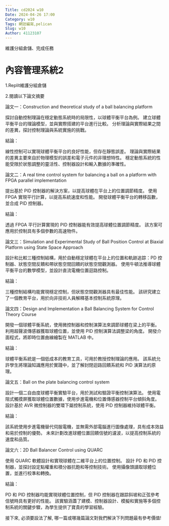 ```yaml
---
Title: cd2024 w10
Date: 2024-04-26 17:00
Category: w10
Tags: 網誌編寫,pelican 
Slug: w10
Author: 41123107
---
```


維護分組倉儲、完成任務

<!-- PELICAN_END_SUMMARY -->

# 內容管理系統2

1.Replit維護分組倉儲

2.閱讀以下論文摘要

論文一：Construction and theoretical study of a ball balancing platform

探討自動控制理論在穩定動態系統時的局限性，以球體平衡平台為例。 建立球體平衡平台的理論模型，並與實際搭建的平台進行比較。 分析理論與實際結果之間的差異，探討控制理論與系統實施的挑戰。

結論：

線性控制可以實現球體平衡平台的良好性能，但存在靜態誤差。 理論與實際結果的差異主要來自於物理模型的誤差和電子元件的非理想特性。 穩定動態系統的性能受限於狀態調整的靈活性、控制器設計和輸入數據的準確性。

論文二：A real time control system for balancing a ball on a platform with FPGA parallel implementation

提出基於 PID 控制器的解決方案，以提高球體在平台上的位置調節精度。 使用 FPGA 實現平行計算，以提高系統速度和性能。 開發球體平衡平台的轉移函數，並合成 PID 控制器。

結論：

透過 FPGA 平行計算實現的 PID 控制器能有效提高球體位置調節精度。 該方案可應用於控制具有多個參數的高速物件。

論文三：Simulation and Experimental Study of Ball Position Control at Biaxial Platform using State Space Approach

設計和比較三種控制結構，用於自動穩定球體在平台上的位置和軌跡追踪：PD 控制器、狀態空間反饋和帶狀態空間回饋的狀態空間觀測器。 使用牛頓法推導球體平衡平台的數學模型，並設計直流電機位置迴路控制。

結論：

三種控制結構均能實現穩定控制，但狀態空間觀測器具有最佳性能。 該研究建立了一個教育平台，用於向非技術人員解釋基本控制系統原理。

論文四：Design and Implementation a Ball Balancing System for Control Theory Course

開發一個球體平衡系統，使用微控制器和控制演算法來調節球體在梁上的平衡。 利用超聲波傳感器獲取球體位置，並使用 PID 控制演算法調整梁的角度。 開發介面程式，將即時位置曲線繪製在 MATLAB 中。

結論：

球體平衡系統是一個低成本的教育工具，可用於教授控制理論的應用。 該系統允許學生將理論知識應用於實踐中，並了解封閉迴路回饋系統和 PID 演算法的原理。

論文五：Ball on the plate balancing control system

設計一個二自由度球體平衡實驗平台，用於測試和驗證平衡控制演算法。 使用電阻式觸摸屏獲取球體位置數據，使用步進電機和位置傳感器控制平台傾斜角度。 設計基於 AVR 微控制器的雙環下屬控制系統，使用 PID 控制器維持球體平衡。

結論：

該系統使用步進電機替代伺服電機，並無需外部電腦進行圖像處理，具有成本效益和易於控制的優勢。 未來計劃改進球體位置回饋信號的濾波，以提高控制系統的速度和品質。

論文六：2D Ball Balancer Control using QUARC

使用 QUARC 軟體設計和實現球體在二維平台上的位置控制。 設計 PD 和 PID 控制器，並探討設定點權重和積分器抗飽和等控制技術。 使用攝像頭讀取球體位置，並進行校準和轉換。

結論：

PD 和 PID 控制器均能實現球體位置控制，但 PID 控制器在跟踪斜坡和正弦參考信號時具有更好的性能。 該實驗涵蓋了建模、控制器設計、模擬和實施等多個控制系統的關鍵步驟，為學生提供了寶貴的學習經驗。

接下來, 必須要設法了解, 哪一篇或哪幾篇論文對我們解決下列問題最有參考價值!